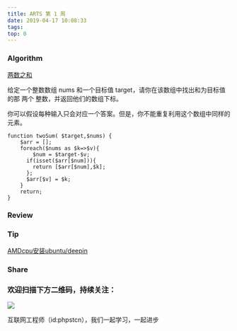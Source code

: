 ```yaml
---
title: ARTS 第 1 周
date: 2019-04-17 10:08:33
tags:
top: 0
---
```


### Algorithm



[两数之和](https://leetcode-cn.com/problems/two-sum/ "两数之和")


给定一个整数数组 nums 和一个目标值 target，请你在该数组中找出和为目标值的那 两个 整数，并返回他们的数组下标。

你可以假设每种输入只会对应一个答案。但是，你不能重复利用这个数组中同样的元素。


```
function twoSum( $target,$nums) {
    $arr = [];
    foreach($nums as $k=>$v){
        $num = $target-$v;
      if(isset($arr[$num])){
        return [$arr[$num],$k];
      };
      $arr[$v] = $k;
    }
    return;
}
```

### Review

### Tip

[AMDcpu安装ubuntu/deepin](https://www.phpst.cn/2019/04/20/AMDcpu安装ubuntu-deepin/ "AMDcpu安装ubuntu-deepin")

### Share

### 欢迎扫描下方二维码，持续关注：

![](http://ww1.sinaimg.cn/large/a616b9a4gy1g4xzv954a4j20760763yo.jpg)

互联网工程师（id:phpstcn），我们一起学习，一起进步
